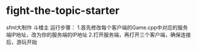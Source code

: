 # fight-the-topic-starter
sfml大制作 斗楼主
运行步骤：
1.首先修改每个客户端的Game.cpp中对应的服务端IP地址，改为你的服务端的IP地址
2.打开服务端，再打开三个客户端，确保连接后，游玩开始